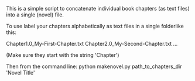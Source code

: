 This is a simple script to concatenate 
individual book chapters (as text files)
into a single (novel) file.

To use label your chapters alphabetically 
as text files in a single folderlike this:

Chapter1.0_My-First-Chapter.txt
Chapter2.0_My-Second-Chapter.txt
...

(Make sure they start with the string 'Chapter')

Then from the command line:
python makenovel.py path_to_chapters_dir 'Novel Title'	
